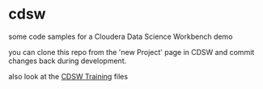# cdsw
some code samples for a Cloudera Data Science Workbench demo

you can clone this repo from the 'new Project' page in CDSW and commit changes back during development.

also look at the [CDSW Training](github.com/cloudera/cdsw-training) files
